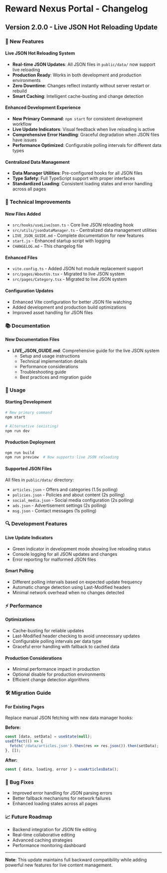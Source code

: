 
# Reward Nexus Portal - Changelog

## Version 2.0.0 - Live JSON Hot Reloading Update

### 🚀 New Features

#### Live JSON Hot Reloading System
- **Real-time JSON Updates**: All JSON files in `public/data/` now support live reloading
- **Production Ready**: Works in both development and production environments  
- **Zero Downtime**: Changes reflect instantly without server restart or rebuild
- **Smart Caching**: Intelligent cache-busting and change detection

#### Enhanced Development Experience
- **New Primary Command**: `npm start` for consistent development workflow
- **Live Update Indicators**: Visual feedback when live reloading is active
- **Comprehensive Error Handling**: Graceful degradation when JSON files have issues
- **Performance Optimized**: Configurable polling intervals for different data types

#### Centralized Data Management
- **Data Manager Utilities**: Pre-configured hooks for all JSON files
- **Type Safety**: Full TypeScript support with proper interfaces
- **Standardized Loading**: Consistent loading states and error handling across all pages

### 🔧 Technical Improvements

#### New Files Added
- `src/hooks/useLiveJson.ts` - Core live JSON reloading hook
- `src/utils/jsonDataManager.ts` - Centralized data management utilities
- `LIVE_JSON_GUIDE.md` - Complete documentation for new features
- `start.js` - Enhanced startup script with logging
- `CHANGELOG.md` - This changelog file

#### Enhanced Files
- `vite.config.ts` - Added JSON hot module replacement support
- `src/pages/AboutUs.tsx` - Migrated to live JSON system
- `src/pages/Category.tsx` - Migrated to live JSON system

#### Configuration Updates
- Enhanced Vite configuration for better JSON file watching
- Added development and production build optimizations
- Improved asset handling for JSON files

### 📚 Documentation

#### New Documentation Files
- **LIVE_JSON_GUIDE.md**: Comprehensive guide for the live JSON system
  - Setup and usage instructions
  - Technical implementation details  
  - Performance considerations
  - Troubleshooting guide
  - Best practices and migration guide

### 🎯 Usage

#### Starting Development
```bash
# New primary command
npm start

# Alternative (existing)
npm run dev
```

#### Production Deployment
```bash
npm run build
npm run preview  # Now supports live JSON reloading
```

#### Supported JSON Files
All files in `public/data/` directory:
- `articles.json` - Offers and categories (1.5s polling)
- `policies.json` - Policies and about content (2s polling)
- `social_media.json` - Social media configuration (2s polling)
- `ads.json` - Advertisement settings (2s polling)
- `msg.json` - Contact messages (1s polling)

### 🔍 Development Features

#### Live Update Indicators
- Green indicator in development mode showing live reloading status
- Console logging for all JSON updates and changes
- Error reporting for malformed JSON files

#### Smart Polling
- Different polling intervals based on expected update frequency
- Automatic change detection using Last-Modified headers
- Minimal network overhead when no changes detected

### ⚡ Performance

#### Optimizations
- Cache-busting for reliable updates
- Last-Modified header checking to avoid unnecessary updates
- Configurable polling intervals per data type
- Graceful error handling with fallback to cached data

#### Production Considerations
- Minimal performance impact in production
- Optional disable for production environments
- Efficient change detection algorithms

### 🛠️ Migration Guide

#### For Existing Pages
Replace manual JSON fetching with new data manager hooks:

**Before:**
```typescript
const [data, setData] = useState(null);
useEffect(() => {
  fetch('/data/articles.json').then(res => res.json()).then(setData);
}, []);
```

**After:**
```typescript
const { data, loading, error } = useArticlesData();
```

### 🐛 Bug Fixes
- Improved error handling for JSON parsing errors
- Better fallback mechanisms for network failures
- Enhanced loading states across all pages

### 📈 Future Roadmap
- Backend integration for JSON file editing
- Real-time collaborative editing
- Advanced caching strategies
- Performance monitoring dashboard

---

**Note**: This update maintains full backward compatibility while adding powerful new features for live content management.
